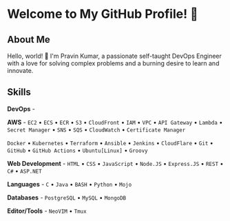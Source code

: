 # Welcome to My GitHub Profile! 🚀

## About Me
Hello, world! 👋 I'm Pravin Kumar, a passionate self-taught DevOps Engineer with a love for solving complex problems and a burning desire to learn and innovate.

## Skills
**DevOps** - 
 
   **AWS** - `EC2` • `ECS` • `ECR` • `S3` • `CloudFront` • `IAM` • `VPC` • `API Gateway` • `Lambda` • `Secret Manager` • `SNS` • `SQS` • `CloudWatch` • `Certificate Manager` 
 
   `Docker` • `Kubernetes` • `Terraform` • `Ansible` • `Jenkins` • `CloudFlare` • `Git` • `GitHub` • `GitHub Actions` • `Ubuntu[Linux]` • `Groovy`

**Web Development** - `HTML` • `CSS` • `JavaScript` • `Node.JS` • `Express.JS` • `REST` • `C#` • `ASP.NET`

**Languages** - `C` • `Java` • `BASH` • `Python` • `Mojo`

**Databases** - `PostgreSQL` • `MySQL` • `MongoDB`

**Editor/Tools** - `NeoVIM` • `Tmux` 

<!--
**pravinkumarone/pravinkumarone** is a ✨ _special_ ✨ repository because its `README.md` (this file) appears on your GitHub profile.

Here are some ideas to get you started:

- 🔭 I’m currently working on ...
- 🌱 I’m currently learning ...
- 👯 I’m looking to collaborate on ...
- 🤔 I’m looking for help with ...
- 💬 Ask me about ...
- 📫 How to reach me: ...
- 😄 Pronouns: ...
- ⚡ Fun fact: ...
-->
